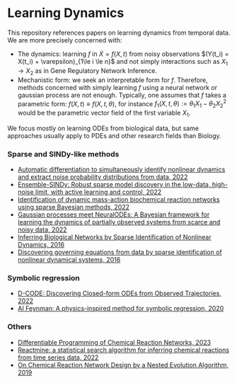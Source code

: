 # Learning Dynamics
This repository references papers on learning dynamics from temporal data. We are more precisely concerned with:

- The dynamics: learning $f$ in $\dot{X} = f(X,t)$ from noisy observations $(Y(t_i) = X(t_i) + \varepsilon)_{1\le i \le n\}$ and not simply interactions such as $X_1\to X_2$ as in Gene Regulatory Network Inference.
- Mechanistic form: we seek an interpretable form for $f$. Therefore, methods concerned with simply learning $f$ using a neural network or gaussian process are not enough. Typically, one assumes that $f$ takes a parametric form: $f(X,t) \equiv f(X,t,\theta)$, for instance $f_1(X,t,\theta) := \theta_1 X_1 - \theta_2 X_2^2$ would be the parametric vector field of the first variable $X_1$.

We focus mostly on learning ODEs from biological data, but same approaches usually apply to PDEs and other research fields than Biology.

### Sparse and SINDy-like methods

- [Automatic differentiation to simultaneously identify
nonlinear dynamics and extract noise probability
distributions from data, 2022](https://iopscience.iop.org/article/10.1088/2632-2153/ac567a)
- [Ensemble-SINDy: Robust sparse model discovery in the low-data, high-noise limit, with active learning and control, 2022](https://royalsocietypublishing.org/doi/full/10.1098/rspa.2021.0904)
- [Identification of dynamic mass-action biochemical reaction networks using sparse Bayesian methods, 2022](https://journals.plos.org/ploscompbiol/article?id=10.1371/journal.pcbi.1009830)
- [Gaussian processes meet NeuralODEs: A Bayesian framework for learning the dynamics of partially observed systems from scarce and noisy data, 2022](https://arxiv.org/pdf/2103.03385.pdf)
- [Inferring Biological Networks by Sparse Identification of Nonlinear Dynamics, 2016](https://ieeexplore.ieee.org/document/7809160)
- [Discovering governing equations from data by sparse identification of nonlinear dynamical systems, 2016](https://www.pnas.org/doi/10.1073/pnas.1517384113)

### Symbolic regression

- [D-CODE: Discovering Closed-form ODEs from Observed Trajectories, 2022](https://openreview.net/pdf?id=wENMvIsxNN)
- [AI Feynman: A physics-inspired method for symbolic regression, 2020](https://www.science.org/doi/10.1126/sciadv.aay2631)

### Others

- [Differentiable Programming of Chemical Reaction Networks, 2023](https://arxiv.org/abs/2302.02714)
- [Reactmine: a statistical search algorithm for inferring chemical reactions from time series data, 2022](https://arxiv.org/abs/2209.03185)
- [On Chemical Reaction Network Design by a Nested Evolution Algorithm, 2019](https://hal.science/hal-02173682)
